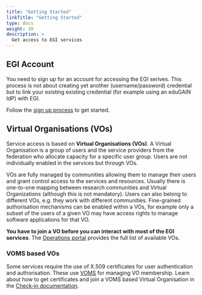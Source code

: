 ```yaml
---
title: "Getting Started"
linkTitle: "Getting Started"
type: docs
weight: 10
description: >
  Get access to EGI services
---
```


## EGI Account

You need to sign up for an account for accessing the EGI serives. This process
is not about creating yet another (username/password) credential but to link
your existing existing credential (for example using an eduGAIN IdP) with EGI.

Follow the [sign up process](../check-in/signup/) to get started.

## Virtual Organisations (VOs)

Service access is based on **Virtual Organisations (VOs)**. A Virtual
Organisation is a group of users and the service providers from the federation
who allocate capacity for a specific user group. Users are not individually
enabled in the services but through VOs.

VOs are fully managed by communities allowing them to manage their users and
grant control access to the services and resources. Usually there is
one-to-one mapping between research communities and Virtual Organizations
(although this is not mandatory). Users can also belong to different VOs, e.g.
they work with different communities. Fine-grained authorisation mechanisms
can be enabled within a VOs, for example only a subset of the users of a given
VO may have access rights to manage software applications for that VO.

**You have to join a VO before you can interact with most of the EGI services**.
The [Operations portal](https://operations-portal.egi.eu/vo/) provides the
full list of available VOs.

### VOMS based VOs

Some services require the use of X.509 certificates for user authentication and
authorisation. These use [VOMS](https://italiangrid.github.io/voms/index.html)
for managing VO membership. Learn about how to get certificates and join a VOMS
based Virtual Organisation in the [Check-in documentation](../check-in/voms).
